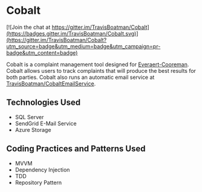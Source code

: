 # Cobalt

[![Join the chat at https://gitter.im/TravisBoatman/Cobalt](https://badges.gitter.im/TravisBoatman/Cobalt.svg)](https://gitter.im/TravisBoatman/Cobalt?utm_source=badge&utm_medium=badge&utm_campaign=pr-badge&utm_content=badge)

Cobalt is a complaint management tool designed for [Everaert-Cooreman](http://www.everaert-cooreman.com/). Cobalt allows users to track complaints that will produce the best results for both parties. Cobalt also runs an automatic email service at [TravisBoatman/CobaltEmailService](https://github.com/TravisBoatman/CobaltEmailService). 

## Technologies Used
* SQL Server
* SendGrid E-Mail Service
* Azure Storage

## Coding Practices and Patterns Used
* MVVM
* Dependency Injection
* TDD
* Repository Pattern
